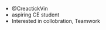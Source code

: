 - @CreactickVin
- aspiring CE student
- Interested in collobration, Teamwork

<!---
CreactickVin/CreactickVin is a ✨ special ✨ repository because its `README.md` (this file) appears on your GitHub profile.
You can click the Preview link to take a look at your changes.
--->
